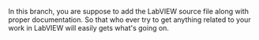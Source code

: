 In this branch, you are suppose to add the LabVIEW source file along with proper documentation. So that who ever try to get anything related to your work in LabVIEW will easily gets what's going on.
